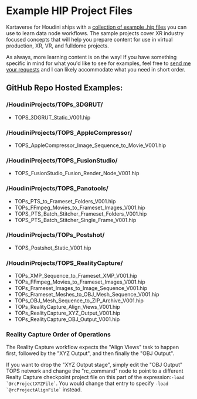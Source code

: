# Example HIP Project Files

Kartaverse for Houdini ships with a [collection of example .hip files](https://github.com/Kartaverse/Kartaverse-for-Houdini/tree/master/HoudiniProjects) you can use to learn data node workflows. The sample projects cover XR industry focused concepts that will help you prepare content for use in virtual production, XR, VR, and fulldome projects.

As always, more learning content is on the way! If you have something specific in mind for what you'd like to see for examples, feel free to [send me your requests](mailto:andrew@andrewhazelden.com) and I can likely accommodate what you need in short order.

## GitHub Repo Hosted Examples:

### /HoudiniProjects/TOPs_3DGRUT/

- TOPS_3DGRUT_Static_V001.hip

### /HoudiniProjects/TOPS_AppleCompressor/

- TOPS_AppleCompressor_Image_Sequence_to_Movie_V001.hip

### /HoudiniProjects/TOPS_FusionStudio/

- TOPS_FusionStudio_Fusion_Render_Node_V001.hip

### /HoudiniProjects/TOPS_Panotools/

- TOPs_PTS_to_Frameset_Folders_V001.hip
- TOPs_FFmpeg_Movies_to_Frameset_Images_V001.hip
- TOPS_PTS_Batch_Stitcher_Frameset_Folders_V001.hip
- TOPS_PTS_Batch_Stitcher_Single_Frame_V001.hip

### /HoudiniProjects/TOPs_Postshot/

- TOPS_Postshot_Static_V001.hip

### /HoudiniProjects/TOPS_RealityCapture/

- TOPs_XMP_Sequence_to_Frameset_XMP_V001.hip
- TOPs_FFmpeg_Movies_to_Frameset_Images_V001.hip
- TOPs_Frameset_Images_to_Image_Sequence_V001.hip
- TOPs_Frameset_Meshes_to_OBJ_Mesh_Sequence_V001.hip
- TOPs_OBJ_Mesh_Sequence_to_ZIP_Archive_V001.hip
- TOPs_RealityCapture_Align_Views_V001.hip
- TOPs_RealityCapture_XYZ_Output_V001.hip
- TOPs_RealityCapture_OBJ_Output_V001.hip

### Reality Capture Order of Operations

The Reality Capture workflow expects the "Align Views" task to happen first, followed by the "XYZ Output", and then finally the "OBJ Output". 

If you want to drop the "XYZ Output stage", simply edit the "OBJ Output" TOPS network and change the "rc_command" node to point to a different Realty Capture checkpoint project file on this part of the expression:``` -load `@rcProjectXYZFile` ```. You would change that entry to specify ``` -load  `@rcProjectAlignFile` ``` instead.

